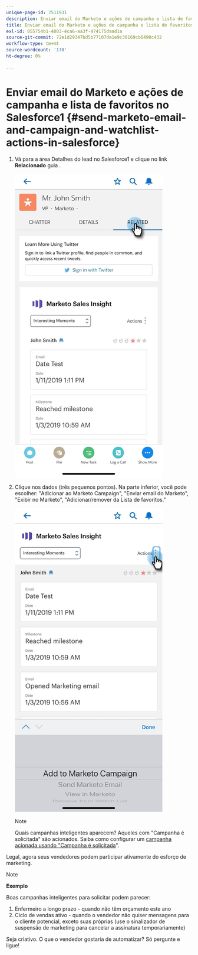 ```yaml
---
unique-page-id: 7511931
description: Enviar email do Marketo e ações de campanha e lista de favoritos no Salesforce1 - Documentos do Marketo - Documentação do produto
title: Enviar email do Marketo e ações de campanha e lista de favoritos no Salesforce1
exl-id: 055754b1-4803-4ca6-aa3f-474175daad1a
source-git-commit: 72e1d29347bd5b77107da1e9c30169cb6490c432
workflow-type: tm+mt
source-wordcount: '170'
ht-degree: 0%

---
```


# Enviar email do Marketo e ações de campanha e lista de favoritos no Salesforce1 {#send-marketo-email-and-campaign-and-watchlist-actions-in-salesforce}

1. Vá para a área Detalhes do lead no Salesforce1 e clique no link **Relacionado** guia .

   ![](assets/one-1.png)

1. Clique nos dados (três pequenos pontos). Na parte inferior, você pode escolher: &quot;Adicionar ao Marketo Campaign&quot;, &quot;Enviar email do Marketo&quot;, &quot;Exibir no Marketo&quot;, &quot;Adicionar/remover da Lista de favoritos.&quot;

   ![](assets/two-1.png)

   >[!NOTE]
   >
   >Quais campanhas inteligentes aparecem? Aqueles com &quot;Campanha é solicitada&quot; são acionados. Saiba como configurar um [campanha acionada usando &quot;Campanha é solicitada](/help/marketo/product-docs/core-marketo-concepts/smart-campaigns/flow-actions/request-campaign.md)&quot;.

Legal, agora seus vendedores podem participar ativamente do esforço de marketing.

>[!NOTE]
>
>**Exemplo**
>
>Boas campanhas inteligentes para solicitar podem parecer:
>
>1. Enfermeiro a longo prazo - quando não têm orçamento este ano
>1. Ciclo de vendas ativo - quando o vendedor não quiser mensagens para o cliente potencial, exceto suas próprias (use o sinalizador de suspensão de marketing para cancelar a assinatura temporariamente)
>
>Seja criativo. O que o vendedor gostaria de automatizar? Só pergunte e ligue!
